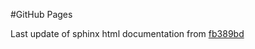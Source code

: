 #GitHub Pages

Last update of sphinx html documentation from [fb389bd](https://github.com/iplai/gn/tree/fb389bd86ead4aa7357010355dade855742569a2)
